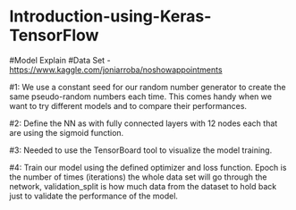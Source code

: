 # Introduction-using-Keras-TensorFlow

#Model Explain 
#Data Set - https://www.kaggle.com/joniarroba/noshowappointments


#1: We use a constant seed for our random number generator to create the same pseudo-random numbers each time. This comes handy when we want to try different models and to compare their performances.

#2: Define the NN as with fully connected layers with 12 nodes each that are using the sigmoid function.

#3: Needed to use the TensorBoard tool to visualize the model training.

#4: Train our model using the defined optimizer and loss function. Epoch is the number of times (iterations) the whole data set will go through the network, validation_split is how much data from the dataset to hold back just to validate the performance of the model.
